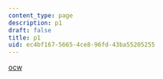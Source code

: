 ```yaml
---
content_type: page
description: p1
draft: false
title: p1
uid: ec4bf167-5665-4ce8-96fd-43ba55205255
---
```

[ocw](https://ocw.mit.edu/)